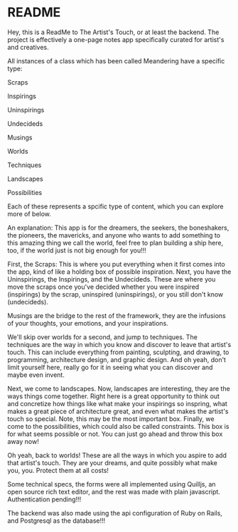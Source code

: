 # README

Hey, this is a ReadMe to The Artist's Touch, or at least the backend. The project is effectively a one-page notes app specifically curated for artist's and creatives.

All instances of a class which has been called Meandering have a specific type:

Scraps

Inspirings

Uninspirings

Undecideds

Musings

Worlds

Techniques

Landscapes

Possibilities

Each of these represents a spcific type of content, which you can explore more of below.

An explanation:
This app is for the dreamers, the seekers, the boneshakers, the pioneers, the mavericks, and anyone who wants to add something to this amazing thing we call the world, feel free to plan building a ship here, too, if the world just is not big enough for you!!!

First, the Scraps:
This is where you put everything when it first comes into the app, kind of like a holding box of possible inspiration.
Next, you have the Uninspirings, the Inspirings, and the Undecideds. These are where you move the scraps once you've decided whether you were inspired (inspirings) by the scrap, uninspired (uninspirings), or you still don't know (undecideds).

Musings are the bridge to the rest of the framework, they are the infusions of your thoughts, your emotions, and your inspirations.

We'll skip over worlds for a second, and jump to techniques. The techniques are the way in which you know and discover to leave that artist's touch. This can include everything from painting, sculpting, and drawing, to programming, architecture design, and graphic design. And oh yeah, don't limit yourself here, really go for it in seeing what you can discover and maybe even invent.

Next, we come to landscapes. Now, landscapes are interesting, they are the ways things come together. Right here is a great opportunity to think out and concretize how things like what make your inspirings so inspring, what makes a great piece of architecture great, and even what makes the artist's touch so special.
Note, this may be the most important box.
Finally, we come to the possibilities, which could also be called constraints. This box is for what seems possible or not. You can just go ahead and throw this box away now!

Oh yeah, back to worlds!
These are all the ways in which you aspire to add that artist's touch. They are your dreams, and quite possibly what make you, you. Protect them at all costs!

Some technical specs, the forms were all implemented using Quilljs, an open source rich text editor, and 
the rest was made with plain javascript.  Authentication pending!!!

The backend was also made using the api configuration of Ruby on Rails, and Postgresql as the database!!!